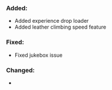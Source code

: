 ### Added:
- Added experience drop loader
- Added leather climbing speed feature
### Fixed:
- Fixed jukebox issue
### Changed:
- 